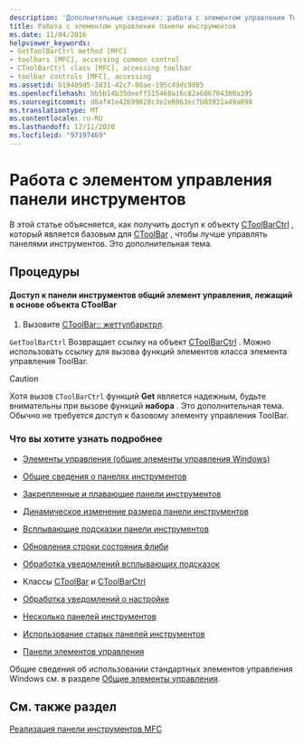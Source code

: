 ```yaml
---
description: 'Дополнительные сведения: работа с элементом управления ToolBar'
title: Работа с элементом управления панели инструментов
ms.date: 11/04/2016
helpviewer_keywords:
- GetToolBarCtrl method [MFC]
- toolbars [MFC], accessing common control
- CToolBarCtrl class [MFC], accessing toolbar
- toolbar controls [MFC], accessing
ms.assetid: b19409d5-3831-42c7-80ae-195c49dc9085
ms.openlocfilehash: bb5b14b35deeff515468a16c82a606704300a395
ms.sourcegitcommit: d6af41e42699628c3e2e6063ec7b03931a49a098
ms.translationtype: MT
ms.contentlocale: ru-RU
ms.lasthandoff: 12/11/2020
ms.locfileid: "97197469"
---
```

# <a name="working-with-the-toolbar-control"></a>Работа с элементом управления панели инструментов

В этой статье объясняется, как получить доступ к объекту [CToolBarCtrl](../mfc/reference/ctoolbarctrl-class.md) , который является базовым для [CToolBar](../mfc/reference/ctoolbar-class.md) , чтобы лучше управлять панелями инструментов. Это дополнительная тема.

## <a name="procedures"></a>Процедуры

#### <a name="to-access-the-toolbar-common-control-underlying-your-ctoolbar-object"></a>Доступ к панели инструментов общий элемент управления, лежащий в основе объекта CToolBar

1. Вызовите [CToolBar:: жеттулбарктрл](../mfc/reference/ctoolbar-class.md#gettoolbarctrl).

`GetToolBarCtrl` Возвращает ссылку на объект [CToolBarCtrl](../mfc/reference/ctoolbarctrl-class.md) . Можно использовать ссылку для вызова функций элементов класса элемента управления ToolBar.

> [!CAUTION]
> Хотя вызов `CToolBarCtrl` функций **Get** является надежным, будьте внимательны при вызове функций **набора** . Это дополнительная тема. Обычно не требуется доступ к базовому элементу управления ToolBar.

### <a name="what-do-you-want-to-know-more-about"></a>Что вы хотите узнать подробнее

- [Элементы управления (общие элементы управления Windows)](../mfc/controls-mfc.md)

- [Общие сведения о панелях инструментов](../mfc/toolbar-fundamentals.md)

- [Закрепленные и плавающие панели инструментов](../mfc/docking-and-floating-toolbars.md)

- [Динамическое изменение размера панели инструментов](../mfc/docking-and-floating-toolbars.md)

- [Всплывающие подсказки панели инструментов](../mfc/toolbar-tool-tips.md)

- [Обновления строки состояния флиби](../mfc/toolbar-tool-tips.md)

- [Обработка уведомлений всплывающих подсказок](../mfc/handling-tool-tip-notifications.md)

- Классы [CToolBar](../mfc/reference/ctoolbar-class.md) и [CToolBarCtrl](../mfc/reference/ctoolbarctrl-class.md)

- [Обработка уведомлений о настройке](../mfc/handling-customization-notifications.md)

- [Несколько панелей инструментов](../mfc/toolbar-fundamentals.md)

- [Использование старых панелей инструментов](../mfc/using-your-old-toolbars.md)

- [Панели элементов управления](../mfc/control-bars.md)

Общие сведения об использовании стандартных элементов управления Windows см. в разделе [Общие элементы управления](/windows/win32/Controls/common-controls-intro).

## <a name="see-also"></a>См. также раздел

[Реализация панели инструментов MFC](../mfc/mfc-toolbar-implementation.md)
